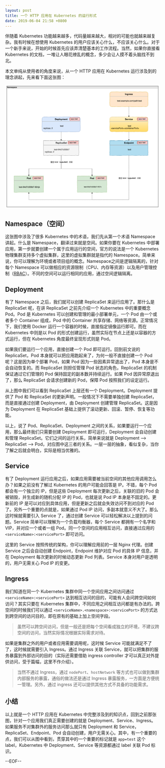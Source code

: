```yaml
---
layout: post
title: 一个 HTTP 应用在 Kubernetes 的运行形式
date: 2019-06-04 21:58 +0800
---
```


伴随着 Kubernetes 功能越来越多，代码量越来越大，相对的可能也就越来越复杂。我有时候在想使用 Kubernetes 的用户应该关心什么，不应该关心什么。对于一个新手来说，开始的时候首先应该弄清楚基本的工作流程。当然，如果你直接看 Kubernetes 的文档，一堆让人眼花缭乱的概念，多少会让人摸不着头脑找不到北。

本文单纯从使用者的角度来说，从一个 HTTP 应用在 Kubernetes 运行涉及到的理念讲起，先来看下面这张图：

![](./images/kubernetes-app.png)

## Namespace（空间）

这张图中涉及了很多 Kubernetes 中的术语，我们先从第一个术语 Namespace 讲起。什么是 Namespace，翻译过来就是空间。如果你要在 Kubernetes 中部署应用，第一步就要创建一个属于应用运行的空间，官方的说法是一个 Kubernetes 物理集群支持多个虚拟集群，这里的虚拟集群就是指代的 Namespace。简单来说，你可以理解为环境或者项目组的概念。Namespace之间是逻辑隔离的，针对每个 Namespace 可以做相应的资源限制（CPU、内存等资源）以及用户管理控制（[RBAC](https://kubernetes.io/docs/reference/access-authn-authz/rbac/)）。不同的空间可以运行相同的应用，通过空间逻辑隔离。

## Deployment

有了 Namespace 之后，我们就可以创建 ReplicaSet 来运行应用了。那什么是 ReplicaSet 呢，在讲 ReplicaSet 之前先介绍一个 Kubernetes 中的重要概念 Pod。Pod 是 Kubernetes 可以创建和管理的最小部署单元，一个 Pod 由一个或者多个 Container 组成，Pod 中的 Container 共享存储、网络等资源。正常情况下，我们使用 Docker 运行一个容器的时候，直接指定镜像运行即可。而在 Kubernetes 中则是以 Pod 的形式创建运行，虽然实际在节点上还是以容器的方式运行，但在 Kubernetes 角度最终呈现形式则是 Pod。

如果我们要运行一个应用，直接创建一个 Pod 即可运行。回到前文说的 ReplicaSet，Pod 本身就可以把应用跑起来了，为何一般不直接创建一个 Pod 呢？这是因为单个部署 Pod，如果 Pod 因为一些因素异常退出了，Pod 本身是不会自动恢复的。而 ReplicaSet 则担任管理 Pod 状态的角色，ReplicaSet 的机制保证通过它们管理的 Pod 保持固定的副本数并持续运行。如果 Pod 因异常原退出了，那么 ReplicaSet 会请求创建新的 Pod，保障 Pod 按照我们的设定运行。

从上图中我们可以看到 ReplicaSet 上层还有一个 Deployment。Deployment 提供了 Pod 和 ReplicaSet 的更新声明。一般情况下不需要单独创建 ReplicaSet，而是直接通过创建 Deployment，由 Deployment 创建管理 ReplicaSet。这是因为 Deployment 在 ReplicaSet 基础上提供了滚动更新、回滚、暂停、恢复等功能。

以上，说了 Pod、ReplicaSet、Deployment 之间的关系，如果要运行一个应用，那么最终我们只需要创建 Deployment 即可运行，Deployment 会自动创建和管理 ReplicaSet。它们之间的运行关系，简单来说就是 Deployment --> ReplicaSet --> Pod，对应图中这三者的关系。一层一层的抽象，看似复杂，当你了解之后就会明白，实际是相当优雅的。

## Service

有了 Deployment 运行应用之后，如果应用需要被当前空间的其他应用调用怎么办？如果之前没有了解过 Kubernetes 的用户可能会回答是 IP。不错，每个 Pod 都会有一个独立的 IP，但是这些 Deployment 每次更新之后，关联的旧的 Pod 会被销毁，并生成新的随机分配 IP 的 Pod，也就是说 Pod IP 本身是不固定的。更新前的 IP 是可以对应到具体应用，但是更新之后就会失效访问不到对应的 Pod 了。另外一个重要的点就是，如果通过 Pod IP 访问，多副本就意义不大了。那么这时候就需要引入 Service 了，通过创建 Service 可以轻松解决以上提到的问题。Service 简单可以理解为一个负载均衡器，每个 Service 都拥有一个名字和 VIP，并对应一个或者一组 Pod。同一个空间的应用相互访问，直接通过应用的 `<serviceName>:<servicePort>` 即可访问。

这里的 Service 按照传统的架构，你可以理解应用前的一层 Nginx 代理。创建 Service 之后会自动创建 Endpoint，Endpoint 维护对应 Pod 的具体 IP 信息，并在 Deployment 每次更新的时候动态更新 Pod 列表。Service 本身对用户是透明的，用户无需关心 Pod IP 的变更。

## Ingress

我们知道在同一个 Kubernetes 集群中同一个空间应用之间访问通过 `<serviceName>:<servicePort>` 达到相互访问的目的，可能有人会问跨空间如何访问？其实只要在 Kubernetes 集群中，不同应用之间相互访问都是有办法的。跨空间的时候我们可以通过 `<serviceName>.<namespace>:<servicePort>` 的方式达到跨空间的访问目的，即在原有的基础上加上空间字段。

> 虽然可以跨空间访问，但是一般还是把每个空间看成独立的环境，不建议跨空间的访问，当然实际情况根据实际需求对待。

如果是集群之外的用户或者应用需要调用呢，这时候 Service 可能就满足不了了，这时候就需要引入 Ingress。通过 Ingress 关联 Service，就可以把集群的服务暴露到外部访问的目的（实际还需要借助 ingress controller 才可以真正对外提供访问，受于篇幅，这里不作介绍）。

> 当然不通过 Ingress，通过 `nodePort`、`hostNetwork` 等方式也可以做到集群内部服务的暴露，通俗的做法还是通过 Ingress 暴露服务，一方面是方便统一管理。另外，通过 ingress 还可以提供其他方式不具备的功能需求。

## 小结

以上就是一个 HTTP 应用在 Kubernetes 中完整涉及到的知识点，回到之前那张图，针对一个应用我们真正需要创建的就是 Deployment、Service、Ingress。如果服务不对集群外的服务访问那么就只有 Deployment 和 Service，ReplicaSet、Endpoint、Pod 会自动创建，用户无需关心。其中，有一个重要的点，我们可以从图中看到，贯穿其中的一个重要的标记就是 `app=test` 这个 label，Kubernetes 中 Deployment、Service 等资源都通过 label 关联 Pod 标识。

--EOF--
